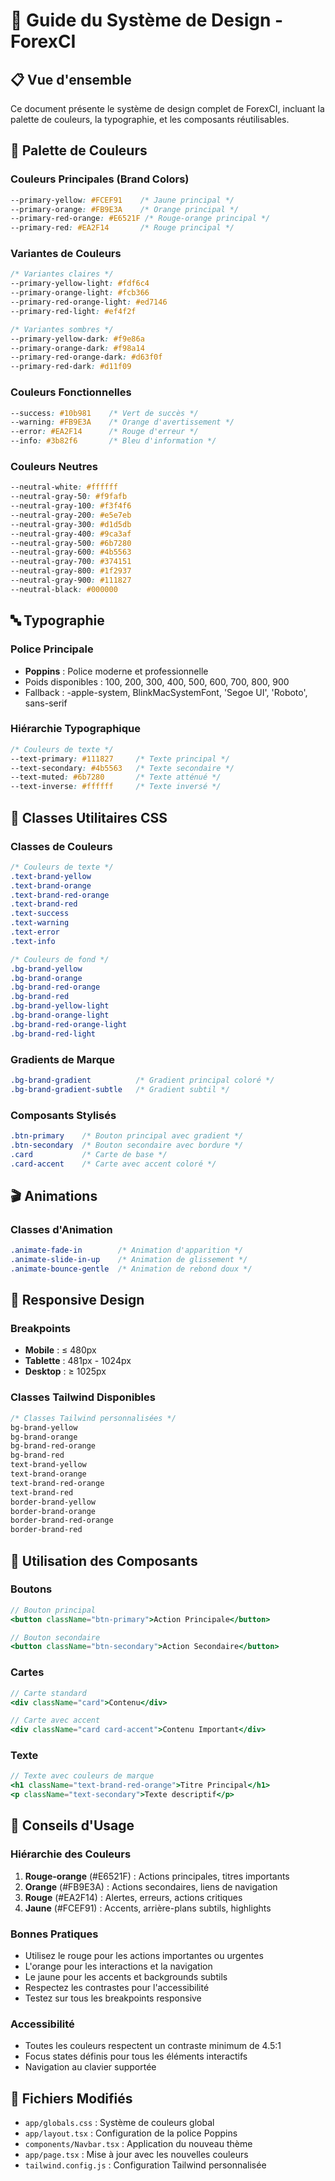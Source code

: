 # 🎨 Guide du Système de Design - ForexCI

## 📋 Vue d'ensemble

Ce document présente le système de design complet de ForexCI, incluant la palette de couleurs, la typographie, et les composants réutilisables.

## 🎨 Palette de Couleurs

### Couleurs Principales (Brand Colors)
```css
--primary-yellow: #FCEF91    /* Jaune principal */
--primary-orange: #FB9E3A    /* Orange principal */
--primary-red-orange: #E6521F /* Rouge-orange principal */
--primary-red: #EA2F14       /* Rouge principal */
```

### Variantes de Couleurs
```css
/* Variantes claires */
--primary-yellow-light: #fdf6c4
--primary-orange-light: #fcb366
--primary-red-orange-light: #ed7146
--primary-red-light: #ef4f2f

/* Variantes sombres */
--primary-yellow-dark: #f9e86a
--primary-orange-dark: #f98a14
--primary-red-orange-dark: #d63f0f
--primary-red-dark: #d11f09
```

### Couleurs Fonctionnelles
```css
--success: #10b981    /* Vert de succès */
--warning: #FB9E3A    /* Orange d'avertissement */
--error: #EA2F14      /* Rouge d'erreur */
--info: #3b82f6       /* Bleu d'information */
```

### Couleurs Neutres
```css
--neutral-white: #ffffff
--neutral-gray-50: #f9fafb
--neutral-gray-100: #f3f4f6
--neutral-gray-200: #e5e7eb
--neutral-gray-300: #d1d5db
--neutral-gray-400: #9ca3af
--neutral-gray-500: #6b7280
--neutral-gray-600: #4b5563
--neutral-gray-700: #374151
--neutral-gray-800: #1f2937
--neutral-gray-900: #111827
--neutral-black: #000000
```

## 🔤 Typographie

### Police Principale
- **Poppins** : Police moderne et professionnelle
- Poids disponibles : 100, 200, 300, 400, 500, 600, 700, 800, 900
- Fallback : -apple-system, BlinkMacSystemFont, 'Segoe UI', 'Roboto', sans-serif

### Hiérarchie Typographique
```css
/* Couleurs de texte */
--text-primary: #111827     /* Texte principal */
--text-secondary: #4b5563   /* Texte secondaire */
--text-muted: #6b7280       /* Texte atténué */
--text-inverse: #ffffff     /* Texte inversé */
```

## 🎯 Classes Utilitaires CSS

### Classes de Couleurs
```css
/* Couleurs de texte */
.text-brand-yellow
.text-brand-orange
.text-brand-red-orange
.text-brand-red
.text-success
.text-warning
.text-error
.text-info

/* Couleurs de fond */
.bg-brand-yellow
.bg-brand-orange
.bg-brand-red-orange
.bg-brand-red
.bg-brand-yellow-light
.bg-brand-orange-light
.bg-brand-red-orange-light
.bg-brand-red-light
```

### Gradients de Marque
```css
.bg-brand-gradient          /* Gradient principal coloré */
.bg-brand-gradient-subtle   /* Gradient subtil */
```

### Composants Stylisés
```css
.btn-primary    /* Bouton principal avec gradient */
.btn-secondary  /* Bouton secondaire avec bordure */
.card           /* Carte de base */
.card-accent    /* Carte avec accent coloré */
```

## 🎬 Animations

### Classes d'Animation
```css
.animate-fade-in        /* Animation d'apparition */
.animate-slide-in-up    /* Animation de glissement */
.animate-bounce-gentle  /* Animation de rebond doux */
```

## 📱 Responsive Design

### Breakpoints
- **Mobile** : ≤ 480px
- **Tablette** : 481px - 1024px  
- **Desktop** : ≥ 1025px

### Classes Tailwind Disponibles
```css
/* Classes Tailwind personnalisées */
bg-brand-yellow
bg-brand-orange
bg-brand-red-orange
bg-brand-red
text-brand-yellow
text-brand-orange
text-brand-red-orange
text-brand-red
border-brand-yellow
border-brand-orange
border-brand-red-orange
border-brand-red
```

## 🧩 Utilisation des Composants

### Boutons
```jsx
// Bouton principal
<button className="btn-primary">Action Principale</button>

// Bouton secondaire
<button className="btn-secondary">Action Secondaire</button>
```

### Cartes
```jsx
// Carte standard
<div className="card">Contenu</div>

// Carte avec accent
<div className="card card-accent">Contenu Important</div>
```

### Texte
```jsx
// Texte avec couleurs de marque
<h1 className="text-brand-red-orange">Titre Principal</h1>
<p className="text-secondary">Texte descriptif</p>
```

## 🎨 Conseils d'Usage

### Hiérarchie des Couleurs
1. **Rouge-orange** (#E6521F) : Actions principales, titres importants
2. **Orange** (#FB9E3A) : Actions secondaires, liens de navigation
3. **Rouge** (#EA2F14) : Alertes, erreurs, actions critiques
4. **Jaune** (#FCEF91) : Accents, arrière-plans subtils, highlights

### Bonnes Pratiques
- Utilisez le rouge pour les actions importantes ou urgentes
- L'orange pour les interactions et la navigation
- Le jaune pour les accents et backgrounds subtils
- Respectez les contrastes pour l'accessibilité
- Testez sur tous les breakpoints responsive

### Accessibilité
- Toutes les couleurs respectent un contraste minimum de 4.5:1
- Focus states définis pour tous les éléments interactifs
- Navigation au clavier supportée

## 📄 Fichiers Modifiés
- `app/globals.css` : Système de couleurs global
- `app/layout.tsx` : Configuration de la police Poppins
- `components/Navbar.tsx` : Application du nouveau thème
- `app/page.tsx` : Mise à jour avec les nouvelles couleurs
- `tailwind.config.js` : Configuration Tailwind personnalisée